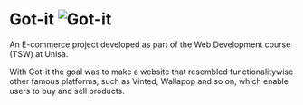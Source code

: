 # Got-it ![Got-it](img/android-chrome-192x192.png)
An E-commerce project developed as part of the Web Development course (TSW) at Unisa.

With Got-it the goal was to make a website that resembled functionalitywise other famous platforms, such as Vinted, Wallapop and so on, which enable users to buy and sell products.

